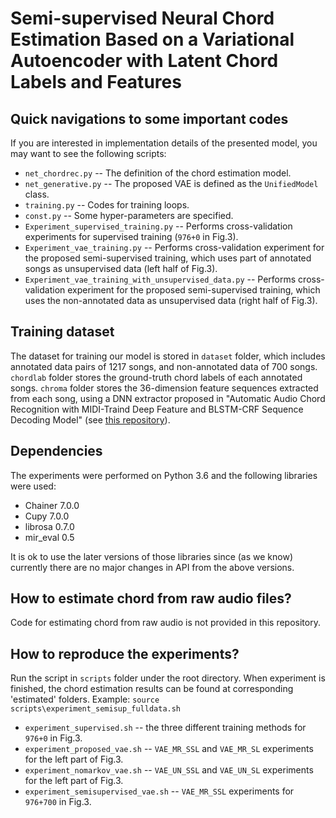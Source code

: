 # Semi-supervised Neural Chord Estimation Based on a Variational Autoencoder with Latent Chord Labels and Features

## Quick navigations to some important codes

If you are interested in implementation details of the presented model, you may want to see the following scripts:

- `net_chordrec.py` -- The definition of the chord estimation model.
- `net_generative.py` -- The proposed VAE is defined as the `UnifiedModel` class.
- `training.py` -- Codes for training loops.
- `const.py`  --  Some hyper-parameters are specified.
- `Experiment_supervised_training.py` -- Performs cross-validation experiments for supervised training (`976+0` in Fig.3). 
- `Experiment_vae_training.py` -- Performs cross-validation experiment for the proposed semi-supervised training, which uses part of annotated songs as unsupervised data (left half of Fig.3). 
- `Experiment_vae_training_with_unsupervised_data.py` -- Performs cross-validation experiment for the proposed semi-supervised training, which uses the non-annotated data as unsupervised data (right half of Fig.3).


## Training dataset

The dataset for training our model is stored in `dataset` folder, which includes annotated data pairs of 1217 songs, and non-annotated data of 700 songs.
`chordlab` folder stores the ground-truth chord labels of each annotated songs. `chroma` folder stores the 36-dimension feature sequences extracted from each song, using a DNN extractor proposed in "Automatic Audio Chord Recognition with MIDI-Traind Deep Feature and BLSTM-CRF Sequence Decoding Model" (see [this repository](https://github.com/Xiao-Ming/ChordRecognitionMIDITrainedExtractor)).


## Dependencies
The experiments were performed on Python 3.6 and the following libraries were used:

- Chainer 7.0.0
- Cupy 7.0.0
- librosa 0.7.0
- mir_eval 0.5

It is ok to use the later versions of those libraries since (as we know) currently there are no major changes in API from the above versions. 

## How to estimate chord from raw audio files?

Code for estimating chord from raw audio is not provided in this repository.

## How to reproduce the experiments?

Run the script in `scripts` folder under the root directory. When experiment is finished, the chord estimation results can be found at corresponding 'estimated' folders.
Example: `source scripts\experiment_semisup_fulldata.sh`

- `experiment_supervised.sh` -- the three different training methods for `976+0` in Fig.3.
- `experiment_proposed_vae.sh` -- `VAE_MR_SSL` and `VAE_MR_SL` experiments for the left part of Fig.3.
- `experiment_nomarkov_vae.sh` -- `VAE_UN_SSL` and `VAE_UN_SL` experiments for the left part of Fig.3.
- `experiment_semisupervised_vae.sh` -- `VAE_MR_SSL` experiments for `976+700` in Fig.3.

